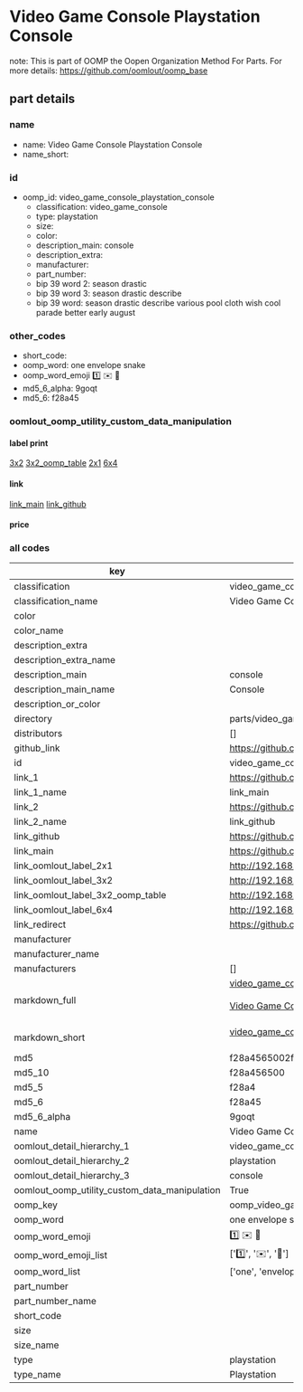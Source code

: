 # Video Game Console Playstation Console  

note: This is part of OOMP the Oopen Organization Method For Parts. For more details: https://github.com/oomlout/oomp_base

##  part details
  







### name
* name: Video Game Console Playstation Console
* name_short: 
### id
* oomp_id: video_game_console_playstation_console
  * classification: video_game_console
  * type: playstation
  * size: 
  * color: 
  * description_main: console
  * description_extra: 
  * manufacturer: 
  * part_number: 
  * bip 39 word 2: season drastic
  * bip 39 word 3: season drastic describe
  * bip 39 word: season drastic describe various pool cloth wish cool parade better early august

### other_codes
* short_code: 
* oomp_word: one envelope snake
* oomp_word_emoji :one: :envelope: :snake:
* md5_6_alpha: 9goqt
* md5_6: f28a45






### oomlout_oomp_utility_custom_data_manipulation
#### label print
[3x2](http://192.168.1.245:1112/?label=oomp%209goqt)
[3x2_oomp_table](http://192.168.1.108:1112/?label=oomp%209goqt)
[2x1](http://192.168.1.242:1112/?label=oomp%209goqt)
[6x4](http://192.168.1.55:1112/?label=oomp%209goqt)    

#### link

[link_main](https://github.com/oomlout/oomlout_oomp_version_1_messy/tree/main/parts/video_game_console_playstation_console) [link_github](https://github.com/oomlout/oomlout_oomp_version_1_messy/tree/main/parts/video_game_console_playstation_console)                             

#### price







### all codes 
| key | value |  
| --- | --- |  
| classification | video_game_console |  
| classification_name | Video Game Console |  
| color |  |  
| color_name |  |  
| description_extra |  |  
| description_extra_name |  |  
| description_main | console |  
| description_main_name | Console |  
| description_or_color |   |  
| directory | parts/video_game_console_playstation_console |  
| distributors | [] |  
| github_link | https://github.com/oomlout/oomlout_oomp_part_src/tree/main/parts/video_game_console_playstation_console |  
| id | video_game_console_playstation_console |  
| link_1 | https://github.com/oomlout/oomlout_oomp_version_1_messy/tree/main/parts/video_game_console_playstation_console |  
| link_1_name | link_main |  
| link_2 | https://github.com/oomlout/oomlout_oomp_version_1_messy/tree/main/parts/video_game_console_playstation_console |  
| link_2_name | link_github |  
| link_github | https://github.com/oomlout/oomlout_oomp_version_1_messy/tree/main/parts/video_game_console_playstation_console |  
| link_main | https://github.com/oomlout/oomlout_oomp_version_1_messy/tree/main/parts/video_game_console_playstation_console |  
| link_oomlout_label_2x1 | http://192.168.1.242:1112/?label=oomp%209goqt |  
| link_oomlout_label_3x2 | http://192.168.1.245:1112/?label=oomp%209goqt |  
| link_oomlout_label_3x2_oomp_table | http://192.168.1.108:1112/?label=oomp%209goqt |  
| link_oomlout_label_6x4 | http://192.168.1.55:1112/?label=oomp%209goqt |  
| link_redirect | https://github.com/oomlout/oomlout_oomp_version_1_messy/tree/main/parts/video_game_console_playstation_console |  
| manufacturer |  |  
| manufacturer_name |  |  
| manufacturers | [] |  
| markdown_full | [video_game_console_playstation_console](none)<br>[](none)<br>[Video Game Console Playstation Console](none)<br><br> |  
| markdown_short | [video_game_console_playstation_console](none)<br><br> |  
| md5 | f28a4565002fdf90af540f1877109611 |  
| md5_10 | f28a456500 |  
| md5_5 | f28a4 |  
| md5_6 | f28a45 |  
| md5_6_alpha | 9goqt |  
| name | Video Game Console Playstation Console |  
| oomlout_detail_hierarchy_1 | video_game_console |  
| oomlout_detail_hierarchy_2 | playstation |  
| oomlout_detail_hierarchy_3 | console |  
| oomlout_oomp_utility_custom_data_manipulation | True |  
| oomp_key | oomp_video_game_console_playstation_console |  
| oomp_word | one envelope snake |  
| oomp_word_emoji | :one: :envelope: :snake: |  
| oomp_word_emoji_list | [':one:', ':envelope:', ':snake:'] |  
| oomp_word_list | ['one', 'envelope', 'snake'] |  
| part_number |  |  
| part_number_name |  |  
| short_code |  |  
| size |  |  
| size_name |  |  
| type | playstation |  
| type_name | Playstation |  
